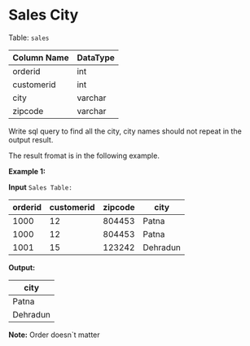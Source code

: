 # Sales City

Table: `sales`

Column Name  | DataType
-------------|---------
orderid|int
customerid|int
city|varchar
zipcode|varchar


Write sql query to find all the city, city names should not repeat in the output result.

The result fromat is in the following example.

**Example 1:**

**Input**
```Sales Table:```

orderid | customerid |zipcode | city
--------|------------|--------|------
1000|12|804453|Patna
1000|12|804453|Patna
1001|15|123242|Dehradun

**Output:** 

| city      |
|-----------|
| Patna     |
| Dehradun  |


**Note:** Order doesn`t matter






